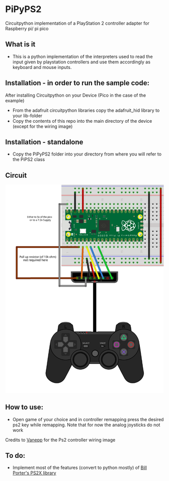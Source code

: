 # PiPyPS2
Circuitpython implementation of a PlayStation 2 controller adapter for Raspberry pi/ pi pico

## What is it
- This is a python implementation of the interpreters used to read the input given by playstation controllers and use them accordingly as keyboard and mouse inputs. 

## Installation - in order to run the sample code:
After installing Circuitpython on your Device (Pico in the case of the example)
- From the adafruit circuitpython libraries copy the adafruit_hid library to your lib-folder
- Copy the contents of this repo into the main directory of the device (except for the wiring image)

 ## Installation - standalone
 - Copy the PiPyPS2 folder into your directory from where you will refer to the PiPS2 class
## Circuit 
![Circuit wiring image](https://github.com/nandanhere/PiPyPs2/blob/main/wiring.png)

## How to use:
- Open game of your choice and in controller remapping press the desired ps2 key while remapping. Note that for now the analog joysticks do not work

Credits to [Vanepp](https://forum.fritzing.org/u/vanepp/summary) for the Ps2 controller wiring image


## To do:
- Implement most of the features (convert to python mostly) of [Bill Porter's PS2X library](https://github.com/madsci1016/Arduino-PS2X)